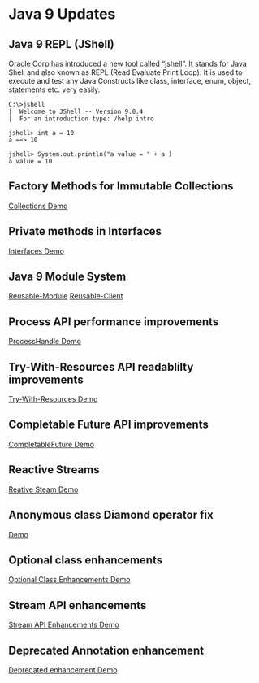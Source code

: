 # Java 9 Updates

## Java 9 REPL (JShell)
Oracle Corp has introduced a new tool called “jshell”. It stands for Java Shell 
and also known as REPL (Read Evaluate Print Loop). It is used to execute and test 
any Java Constructs like class, interface, enum, object, statements etc. very easily.

```
C:\>jshell
|  Welcome to JShell -- Version 9.0.4
|  For an introduction type: /help intro

jshell> int a = 10
a ==> 10

jshell> System.out.println("a value = " + a )
a value = 10
```

## Factory Methods for Immutable Collections
[Collections Demo](./library-changes/src/java9/collections/CollectionsFactoryMethods.java)

## Private methods in Interfaces 
[Interfaces Demo](./library-changes/src/java9/interfaces/Java9InterfaceDemo.java)

## Java 9 Module System 
[Reusable-Module](./hello-world-module)
[Reusable-Client](./hello-world-client)

## Process API performance improvements
[ProcessHandle Demo](./library-changes/src/java9/process/api/ProcessAPIDemo.java)

## Try-With-Resources API readablilty improvements
[Try-With-Resources Demo](./library-changes/src/java9/exceptions/handling/TryWithResourcesImprovementDemo.java)

## Completable Future API improvements
[CompletableFuture Demo](./library-changes/src/java9/concurrency/executors/CompletableFutureImprovementDemo.java)

## Reactive Streams
[Reative Steam Demo](./library-changes/src/java9/concurrency/reactive/programming/ReactiveAppDemo.java)

## Anonymous class Diamond operator fix
[Demo](./library-changes/src/java9/classes/anonymous/AnonymousClassDiamonOprDemo.java)

## Optional class enhancements
[Optional Class Enhancements Demo](./library-changes/src/java9/optional/OptionalClassAdditionsDemo.java)

## Stream API enhancements
[Stream API Enhancements Demo](./library-changes/src/java9/streams/StreamsImprovement.java)

## Deprecated Annotation enhancement
[Deprecated enhancement Demo](./library-changes/src/java9/annotations/EnhancedDeprecatedAnnotationDemo.java)